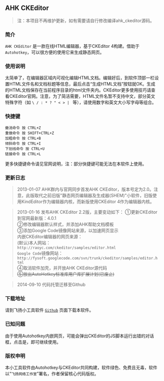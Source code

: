 AHK CKEditor
----

>    注：本项目不再维护更新，如有需要请自行修改编译ahk_ckeditor源码。

### 简介

`AHK CKEditor` 是一款在线HTML编辑器，基于CKEditor 4构建。借助于 `Autohotkey`，可以很方便的使用它来生成静态网页。

### 使用说明

太简单了，在编辑器区域内可视化编辑HTML文档。编辑好后，到软件顶部一栏设置HTML文件名和文档标题等信息，最后点击“生成HTML文档”按钮就OK。生成的HTML文档保存在当前程序目录的html文件夹内。CKEditor更多使用技巧请查看CKEditor官网。注意，为了简洁需要，HTML文件名暂不支持中文，部分英文特殊字符（如 `\ / : * ? " < > | ` 等），请使用数字和英文大小写字母等组合。

### 快捷键

    撤消命令 按 CTRL+Z
    重做命令 按 SHIFT+CTRL+Z
    加粗命令 按 CTRL+B
    倾斜命令 按 CTRL+I
    下划线命令 按 CTRL+U
    链接命令 按 CTRL+L
    
更多快捷键命令请见官网说明，注：部分快捷键可能无法在本软件上使用。

### 更新日志

>    2013-01-07 AHK群内与官网同步首发AHK CKEditor，版本号定为2.0。注意，此版取代之前旧版"静态网页编辑器及生成器(SHEM)"小软件，旧版使用KindEditor作为编辑器内核，而新版使用CKEditor 4作为编辑器内核。

>    2013-01-16 发布AHK CKEditor 2.2版，主要变动如下：
①更新CKEditor到官网最新版：4.0.1  
②修改编辑器默认样式，并添加AHK帮助文档模板  
③添加Google Code镜像网站来源，以加速网页显示  
内嵌CKEditor编辑器的网页来源：  
(默认)本人网站：  
`http://raoyc.com/ckeditor/samples/editor.html`    
`Google Code`镜像网站： 
`http://fysoft.googlecode.com/svn/trunk/ckeditor/samples/editor.html`   
④取消软件加壳，并开放AHK CKEditor源代码  
~~⑤放出AutoHotkey标准库用户库扩展计划(已废止)~~   

>    2014-09-10  代码托管迁移至Github  

### 下载地址

请到飞扬小工具软件 [`Github`](https://github.com/ycrao/ahk_ckeditor) 页面下载本软件。

### 已知问题

由于使用Autohotkey内嵌网页，可能会弹出CKEditor的JS脚本运行出错的对话框，点击是，即可继续使用。

### 版权申明

本小工具软件由Autohotkey与CKEditor共同构建，软件绿色、免费且无毒，软件以“`飞扬网络工作室`”署名，作者保留核心代码版权。
